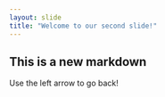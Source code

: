```yaml
---
layout: slide
title: "Welcome to our second slide!"
---
```

## This is a new markdown
Use the left arrow to go back!
